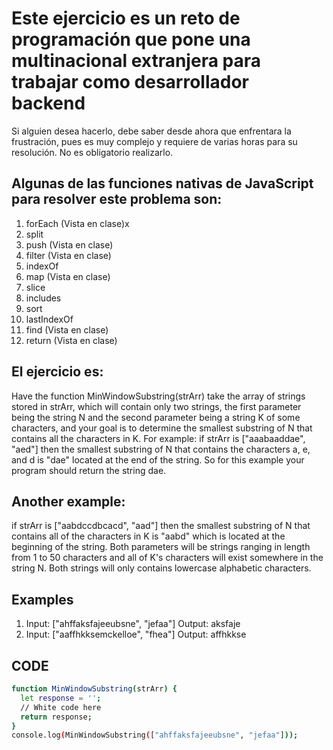 # Este ejercicio es un reto de programación que pone una multinacional extranjera para trabajar como desarrollador backend

Si alguien desea hacerlo, debe saber desde ahora que enfrentara la frustración, pues es muy complejo y requiere de varias horas para su resolución. No es obligatorio realizarlo.

## Algunas de las funciones nativas de JavaScript para resolver este problema son:
1. forEach (Vista en clase)x
2. split
3. push (Vista en clase)
4. filter (Vista en clase)
5. indexOf
6. map (Vista en clase)
7. slice
8. includes
9. sort
10. lastIndexOf
11. find (Vista en clase)
12. return (Vista en clase)

## El ejercicio es:
Have the function MinWindowSubstring(strArr) take the array of strings stored in strArr, which will contain only two strings, the first parameter being the string N and the second parameter being a string K of some characters, and your goal is to determine the smallest substring of N that contains all the characters in K. For example: if strArr is ["aaabaaddae", "aed"] then the smallest substring of N that contains the characters a, e, and d is "dae" located at the end of the string. So for this example your program should return the string dae.

## Another example:
if strArr is ["aabdccdbcacd", "aad"] then the smallest substring of N that contains all of the characters in K is "aabd" which is located at the beginning of the string. Both parameters will be strings ranging in length from 1 to 50 characters and all of K's characters will exist somewhere in the string N. Both strings will only contains lowercase alphabetic characters.

## Examples
1. Input: ["ahffaksfajeeubsne", "jefaa"]
Output: aksfaje
2. Input: ["aaffhkksemckelloe", "fhea"]
Output: affhkkse

## CODE

```sh
function MinWindowSubstring(strArr) {
  let response = '';
  // White code here
  return response;
}
console.log(MinWindowSubstring(["ahffaksfajeeubsne", "jefaa"]));
```